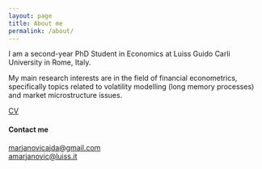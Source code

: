 ```yaml
---
layout: page
title: About me
permalink: /about/
---
```


I am a second-year PhD Student in Economics at Luiss Guido Carli University in Rome, Italy.

My main research interests are in the field of financial econometrics, specifically topics related to volatility modelling (long memory processes) and market microstructure issues.

[CV](https://ajda-marjanovic.github.io/CV_Marjanovic.pdf)

#### Contact me
[marjanovicajda@gmail.com](mailto:marjanovicajda@gmail.com)  
[amarjanovic@luiss.it](mailto:amarjanovic@luiss.it)
